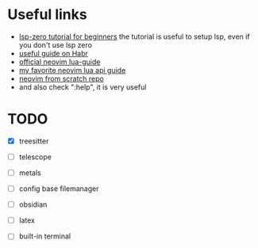 
# Useful links

- [lsp-zero tutorial for beginners](https://lsp-zero.netlify.app/v4.x/tutorial.html) 
    the tutorial is useful to setup lsp, even if you don't use lsp zero
- [useful guide on Habr](https://habr.com/ru/articles/683054/)
- [official neovim lua-guide](https://neovim.io/doc/user/lua-guide.html) 
- [my favorite neovim lua api guide](https://github.com/nanotee/nvim-lua-guide)
- [neovim from scratch repo](https://github.com/LunarVim/Neovim-from-scratch/tree/master)
- and also check ":help", it is very useful


# TODO

- [x] treesitter
- [ ] telescope
- [ ] metals
- [ ] config base filemanager
- [ ] obsidian
- [ ] latex
- [ ] built-in terminal

